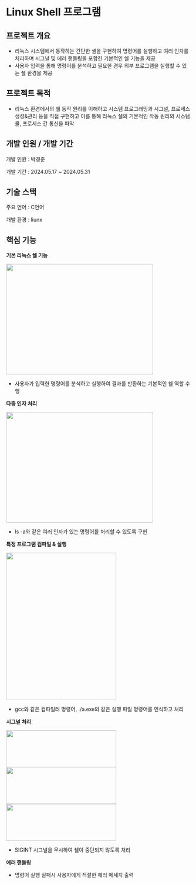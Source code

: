 # Linux Shell 프로그램

## 프로젝트 개요

- 리눅스 시스템에서 동작하는 간단한 셸을 구현하여 명령어를 실행하고 여러 인자를 처리하며 시그널 및 에러 핸들링을 포함한 기본적인 쉘 기능을 제공
- 사용자 입력을 통해 명령어를 분석하고 필요한 경우 외부 프로그램을 실행할 수 있는 쉘 환경을 제공

## 프로젝트 목적

- 리눅스 환경에서의 쉘 동작 원리를 이해하고 시스템 프로그래밍과 시그널, 프로세스 생성&관리 등을 직접 구현하고 이를 통해 리눅스 쉘의 기본적인 작동 원리와 시스템 콜, 프로세스 간 통신을 파악

## 개발 인원 / 개발 기간

개발 인원 : 박경준

개발 기간 : 2024.05.17 ~ 2024.05.31

## 기술 스택

주요 언어 : C언어

개발 환경 : liunx

## 핵심 기능

**기본 리눅스 쉘 기능**

<img src="https://github.com/user-attachments/assets/c82a8146-8a6e-40c2-ba33-23e53bece185" width="400" height="300"/>

- 사용자가 입력한 명령어를 분석하고 실행하여 결과를 반환하는 기본적인 쉘 역할 수행

**다중 인자 처리**

<img src="https://github.com/user-attachments/assets/e5a8e4b8-bef9-464c-8524-cc51bc40e9c5" width="400" height="300"/>

- ls -a와 같은 여러 인자가 있는 명령어를 처리할 수 있도록 구현

**특정 프로그램 컴파일 & 실행**

<img src="https://github.com/user-attachments/assets/2bcd3ddc-babb-4afc-8af2-e43aafb1ff82" width="300" height="400"/>

- gcc와 같은 컴파일러 명령어, ./a.exe와 같은 실행 파일 명령어를 인식하고 처리

**시그널 처리**

<img src="https://github.com/user-attachments/assets/fbc82f16-e9ed-40ce-a5ff-ffaa9351d35e" width="300" height="100"/>
<img src="https://github.com/user-attachments/assets/9146f294-3d35-43e6-9ac4-73b439e04557" width="300" height="100"/>
<img src="https://github.com/user-attachments/assets/aabf5528-93d4-4494-8741-411ff1cd24bc" width="300" height="100"/>

- SIGINT 시그널을 무시하여 쉘이 중단되지 않도록 처리

**에러 핸들링**

- 명령어 실행 실패시 사용자에게 적절한 에러 메세지 출력